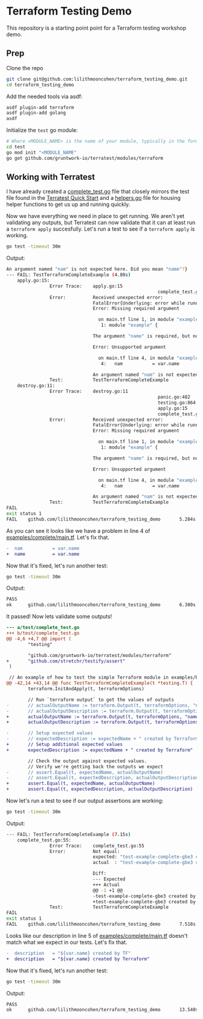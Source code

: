# Terraform Testing Demo

This repository is a starting point point for a Terraform testing
workshop demo.

## Prep

Clone the repo

```bash
git clone git@github.com:lilithmooncohen/terraform_testing_demo.git
cd terraform_testing_demo
```

Add the needed tools via asdf:

```bash
asdf plugin-add terraform
asdf plugin-add golang
asdf
```

Initialize the `test` go module:

```bash
# Where <MODULE_NAME> is the name of your module, typically in the format github.com/<REPO_NAMESPACE>/<REPO_NAME>.
cd test
go mod init "<MODULE_NAME"
go get github.com/gruntwork-io/terratest/modules/terraform
```

## Working with Terratest

I have already created a [complete_test.go](test/complete_test.go) file that closely mirrors the test file found
in the [Terratest Quick Start](https://terratest.gruntwork.io/docs/getting-started/quick-start/)
and a [helpers.go](test/helpers.go) file for housing helper functions to get us up and running quickly.

Now we have everything we need in place to get running.
We aren't yet validating any outputs,
but Terratest can now validate that it can at least run a `terraform apply` succesfully.
Let's run a test to see if a `terraform apply` is working.

```bash
go test -timeout 30m
```

Output:

```bash
An argument named "nam" is not expected here. Did you mean "name"?}
--- FAIL: TestTerraformCompleteExample (4.80s)
    apply.go:15:
                Error Trace:    apply.go:15
                                                        complete_test.go:42
                Error:          Received unexpected error:
                                FatalError{Underlying: error while running command: exit status 1;
                                Error: Missing required argument

                                  on main.tf line 1, in module "example":
                                   1: module "example" {

                                The argument "name" is required, but no definition was found.

                                Error: Unsupported argument

                                  on main.tf line 4, in module "example":
                                   4:   nam           = var.name

                                An argument named "nam" is not expected here. Did you mean "name"?}
                Test:           TestTerraformCompleteExample
    destroy.go:11:
                Error Trace:    destroy.go:11
                                                        panic.go:482
                                                        testing.go:864
                                                        apply.go:15
                                                        complete_test.go:42
                Error:          Received unexpected error:
                                FatalError{Underlying: error while running command: exit status 1;
                                Error: Missing required argument

                                  on main.tf line 1, in module "example":
                                   1: module "example" {

                                The argument "name" is required, but no definition was found.

                                Error: Unsupported argument

                                  on main.tf line 4, in module "example":
                                   4:   nam           = var.name

                                An argument named "nam" is not expected here. Did you mean "name"?}
                Test:           TestTerraformCompleteExample
FAIL
exit status 1
FAIL    github.com/lilithmooncohen/terraform_testing_demo       5.284s
```

As you can see it looks like we have a problem in line 4 of [examples/complete/main.tf](examples/complete/main.tf).
Let's fix that.

```diff
-  nam           = var.name
+  name          = var.name
```

Now that it's fixed, let's run another test:

```bash
go test -timeout 30m
```

Output:

```bash
PASS
ok      github.com/lilithmooncohen/terraform_testing_demo       6.380s
```

It passed! Now lets validate some outputs!

```diff
--- a/test/complete_test.go
+++ b/test/complete_test.go
@@ -4,6 +4,7 @@ import (
        "testing"

        "github.com/gruntwork-io/terratest/modules/terraform"
+       "github.com/stretchr/testify/assert"
 )

 // An example of how to test the simple Terraform module in examples/basic using Terratest.
@@ -42,14 +43,14 @@ func TestTerraformCompleteExample(t *testing.T) {
        terraform.InitAndApply(t, terraformOptions)

        // Run `terraform output` to get the values of outputs
-       // actualOutputName := terraform.Output(t, terraformOptions, "name")
-       // actualOutputDescription := terraform.Output(t, terraformOptions, "description")
+       actualOutputName := terraform.Output(t, terraformOptions, "name")
+       actualOutputDescription := terraform.Output(t, terraformOptions, "description")

-       // Setup expected values
-       // expectedDescription := expectedName + " created by Terraform"
+       // Setup additional expected values
+       expectedDescription := expectedName + " created by Terraform"

        // Check the output against expected values.
        // Verify we're getting back the outputs we expect
-       // assert.Equal(t, expectedName, actualOutputName)
-       // assert.Equal(t, expectedDescription, actualOutputDescription)
+       assert.Equal(t, expectedName, actualOutputName)
+       assert.Equal(t, expectedDescription, actualOutputDescription)
```

Now let's run a test to see if our output assertions are working:
```bash
go test -timeout 30m
```

Output:

```bash
--- FAIL: TestTerraformCompleteExample (7.15s)
    complete_test.go:55:
                Error Trace:    complete_test.go:55
                Error:          Not equal:
                                expected: "test-example-complete-gbe3 created by Terraform"
                                actual  : "test-example-complete-gbe3 created by TF"

                                Diff:
                                --- Expected
                                +++ Actual
                                @@ -1 +1 @@
                                -test-example-complete-gbe3 created by Terraform
                                +test-example-complete-gbe3 created by TF
                Test:           TestTerraformCompleteExample
FAIL
exit status 1
FAIL    github.com/lilithmooncohen/terraform_testing_demo       7.518s
```

Looks like our description in line 5 of [examples/complete/main.tf](examples/complete/main.tf) doesn't match what we expect in our tests.
Let's fix that.

```diff
-  description   = "${var.name} created by TF"
+  description   = "${var.name} created by Terraform"
```

Now that it's fixed, let's run another test:

```bash
go test -timeout 30m
```

Output:

```bash
PASS
ok      github.com/lilithmooncohen/terraform_testing_demo       13.540s
```
